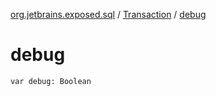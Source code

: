 [org.jetbrains.exposed.sql](../index.md) / [Transaction](index.md) / [debug](.)

# debug

`var debug: Boolean`